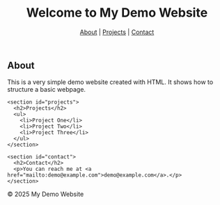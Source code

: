 <!DOCTYPE html>
<html lang="en">
<head>
  <meta charset="UTF-8">
  <title>My Demo Website</title>
</head>
<body>
  <header>
    <h1>Welcome to My Demo Website</h1>
    <nav>
      <a href="#about">About</a> |
      <a href="#projects">Projects</a> |
      <a href="#contact">Contact</a>
    </nav>
  </header>

  <main>
    <section id="about">
      <h2>About</h2>
      <p>This is a very simple demo website created with HTML. It shows how to structure a basic webpage.</p>
    </section>

    <section id="projects">
      <h2>Projects</h2>
      <ul>
        <li>Project One</li>
        <li>Project Two</li>
        <li>Project Three</li>
      </ul>
    </section>

    <section id="contact">
      <h2>Contact</h2>
      <p>You can reach me at <a href="mailto:demo@example.com">demo@example.com</a>.</p>
    </section>
  </main>

  <footer>
    <p>© 2025 My Demo Website</p>
  </footer>
</body>
</html>
